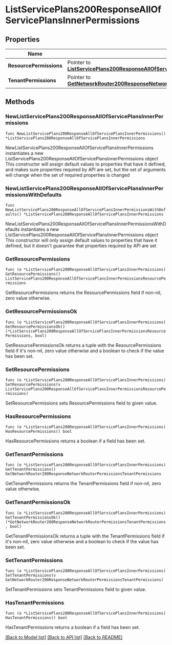 # ListServicePlans200ResponseAllOfServicePlansInnerPermissions

## Properties

Name | Type | Description | Notes
------------ | ------------- | ------------- | -------------
**ResourcePermissions** | Pointer to [**ListServicePlans200ResponseAllOfServicePlansInnerPermissionsResourcePermissions**](ListServicePlans200ResponseAllOfServicePlansInnerPermissionsResourcePermissions.md) |  | [optional] 
**TenantPermissions** | Pointer to [**GetNetworkRouter200ResponseNetworkRouterPermissionsTenantPermissions**](GetNetworkRouter200ResponseNetworkRouterPermissionsTenantPermissions.md) |  | [optional] 

## Methods

### NewListServicePlans200ResponseAllOfServicePlansInnerPermissions

`func NewListServicePlans200ResponseAllOfServicePlansInnerPermissions() *ListServicePlans200ResponseAllOfServicePlansInnerPermissions`

NewListServicePlans200ResponseAllOfServicePlansInnerPermissions instantiates a new ListServicePlans200ResponseAllOfServicePlansInnerPermissions object
This constructor will assign default values to properties that have it defined,
and makes sure properties required by API are set, but the set of arguments
will change when the set of required properties is changed

### NewListServicePlans200ResponseAllOfServicePlansInnerPermissionsWithDefaults

`func NewListServicePlans200ResponseAllOfServicePlansInnerPermissionsWithDefaults() *ListServicePlans200ResponseAllOfServicePlansInnerPermissions`

NewListServicePlans200ResponseAllOfServicePlansInnerPermissionsWithDefaults instantiates a new ListServicePlans200ResponseAllOfServicePlansInnerPermissions object
This constructor will only assign default values to properties that have it defined,
but it doesn't guarantee that properties required by API are set

### GetResourcePermissions

`func (o *ListServicePlans200ResponseAllOfServicePlansInnerPermissions) GetResourcePermissions() ListServicePlans200ResponseAllOfServicePlansInnerPermissionsResourcePermissions`

GetResourcePermissions returns the ResourcePermissions field if non-nil, zero value otherwise.

### GetResourcePermissionsOk

`func (o *ListServicePlans200ResponseAllOfServicePlansInnerPermissions) GetResourcePermissionsOk() (*ListServicePlans200ResponseAllOfServicePlansInnerPermissionsResourcePermissions, bool)`

GetResourcePermissionsOk returns a tuple with the ResourcePermissions field if it's non-nil, zero value otherwise
and a boolean to check if the value has been set.

### SetResourcePermissions

`func (o *ListServicePlans200ResponseAllOfServicePlansInnerPermissions) SetResourcePermissions(v ListServicePlans200ResponseAllOfServicePlansInnerPermissionsResourcePermissions)`

SetResourcePermissions sets ResourcePermissions field to given value.

### HasResourcePermissions

`func (o *ListServicePlans200ResponseAllOfServicePlansInnerPermissions) HasResourcePermissions() bool`

HasResourcePermissions returns a boolean if a field has been set.

### GetTenantPermissions

`func (o *ListServicePlans200ResponseAllOfServicePlansInnerPermissions) GetTenantPermissions() GetNetworkRouter200ResponseNetworkRouterPermissionsTenantPermissions`

GetTenantPermissions returns the TenantPermissions field if non-nil, zero value otherwise.

### GetTenantPermissionsOk

`func (o *ListServicePlans200ResponseAllOfServicePlansInnerPermissions) GetTenantPermissionsOk() (*GetNetworkRouter200ResponseNetworkRouterPermissionsTenantPermissions, bool)`

GetTenantPermissionsOk returns a tuple with the TenantPermissions field if it's non-nil, zero value otherwise
and a boolean to check if the value has been set.

### SetTenantPermissions

`func (o *ListServicePlans200ResponseAllOfServicePlansInnerPermissions) SetTenantPermissions(v GetNetworkRouter200ResponseNetworkRouterPermissionsTenantPermissions)`

SetTenantPermissions sets TenantPermissions field to given value.

### HasTenantPermissions

`func (o *ListServicePlans200ResponseAllOfServicePlansInnerPermissions) HasTenantPermissions() bool`

HasTenantPermissions returns a boolean if a field has been set.


[[Back to Model list]](../README.md#documentation-for-models) [[Back to API list]](../README.md#documentation-for-api-endpoints) [[Back to README]](../README.md)


